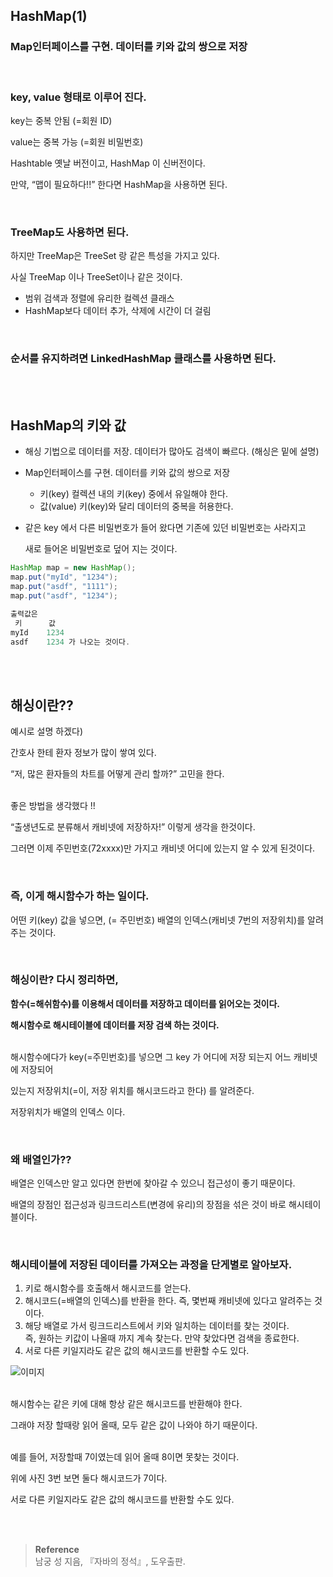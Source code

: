 ## HashMap(1)

### Map인터페이스를 구현. 데이터를 키와 값의 쌍으로 저장

<br/> 

### key, value 형태로 이루어 진다.

key는 중복 안됨 (=회원 ID)

value는 중복 가능 (=회원 비밀번호)

Hashtable 옛날 버전이고, HashMap 이 신버전이다.

만약, “맵이 필요하다!!” 한다면 HashMap을 사용하면 된다.


<br/>

### TreeMap도 사용하면 된다. 

하지만 TreeMap은 TreeSet 랑 같은 특성을 가지고 있다.

사실 TreeMap 이나 TreeSet이나 같은 것이다.

- 범위 검색과 정렬에 유리한 컬렉션 클래스
- HashMap보다 데이터 추가, 삭제에 시간이 더 걸림

<br/>

### 순서를 유지하려면 LinkedHashMap 클래스를 사용하면 된다.

<br/><br/>

## HashMap의 키와 값

- 해싱 기법으로 데이터를 저장. 데이터가 많아도 검색이 빠르다. (해싱은 밑에 설명)
- Map인터페이스를 구현. 데이터를 키와 값의 쌍으로 저장
    - 키(key) 컬렉션 내의 키(key) 중에서 유일해야 한다.
    - 값(value) 키(key)와 달리 데이터의 중복을 허용한다.
- 같은 key 에서 다른 비밀번호가 들어 왔다면 기존에 있던 비밀번호는 사라지고
    
    새로 들어온 비밀번호로 덮어 지는 것이다.
    

```java
HashMap map = new HashMap();
map.put("myId", "1234");
map.put("asdf", "1111");
map.put("asdf", "1234");

출력값은
 키      값
myId    1234
asdf    1234 가 나오는 것이다.
```

<br/><br/>

## 해싱이란??

예시로 설명 하겠다)

간호사 한테 환자 정보가 많이 쌓여 있다.

“저, 많은 환자들의 차트를 어떻게 관리 할까?” 고민을 한다.

<br/>좋은 방법을 생각했다 !!

“출생년도로 분류해서 캐비넷에 저장하자!”  이렇게 생각을 한것이다.

그러면 이제 주민번호(72xxxx)만 가지고 캐비넷 어디에 있는지 알 수 있게 된것이다.

<br/>

### 즉, 이게 해시함수가 하는 일이다.

어떤 키(key) 값을 넣으면, (= 주민번호) 배열의 인덱스(캐비넷 7번의 저장위치)를 알려주는 것이다.

<br/>

### 해싱이란? 다시 정리하면,

**함수(=해쉬함수)를 이용해서 데이터를 저장하고 데이터를 읽어오는 것이다.**

**해시함수로 해시테이블에 데이터를 저장 검색 하는 것이다.**

<br/>해시함수에다가 key(=주민번호)를 넣으면 그 key 가 어디에 저장 되는지 어느 캐비넷에 저장되어 

있는지 저장위치(=이, 저장 위치를 해시코드라고 한다) 를 알려준다. <br/>

저장위치가 배열의 인덱스 이다.

<br/>

### 왜 배열인가?? 

배열은 인덱스만 알고 있다면 한번에 찾아갈 수 있으니 접근성이 좋기 때문이다.

배열의 장점인 접근성과 링크드리스트(변경에 유리)의 장점을 섞은 것이 바로 해시테이블이다.

<br/>

### 해시테이블에 저장된 데이터를 가져오는 과정을 단게별로 알아보자.

1. 키로 해시함수를 호출해서 해시코드를 얻는다.
2. 해시코드(=배열의 인덱스)를 반환을 한다. 즉, 몇번째 캐비넷에 있다고 알려주는 것이다.
3. 해당 배열로 가서 링크드리스트에서 키와 일치하는 데이터를 찾는 것이다. <br/>즉, 원하는 키값이 나올때 까지 계속 찾는다. 만약 찾았다면 검색을 종료한다.
4. 서로 다른 키일지라도 같은 값의 해시코드를 반환할 수도 있다.

![이미지](/programming/img/맵123.PNG)

<br/>해시함수는 같은 키에 대해 항상 같은 해시코드를 반환해야 한다.

그래야 저장 할때랑 읽어 올때, 모두 같은 값이 나와야 하기 때문이다.

<br/>예를 들어, 저장할때 7이였는데 읽어 올때 8이면 못찾는 것이다.

위에 사진 3번 보면 둘다 해시코드가 7이다.

서로 다른 키일지라도 같은 값의 해시코드를 반환할 수도 있다.


<br/><br/>

>**Reference**
><br/>남궁 성 지음, 『자바의 정석』, 도우출판.
